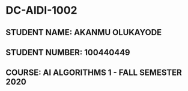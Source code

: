 # DC-AIDI-1002

## STUDENT NAME: AKANMU OLUKAYODE
## STUDENT NUMBER: 100440449
## COURSE: AI ALGORITHMS 1 - FALL SEMESTER 2020
